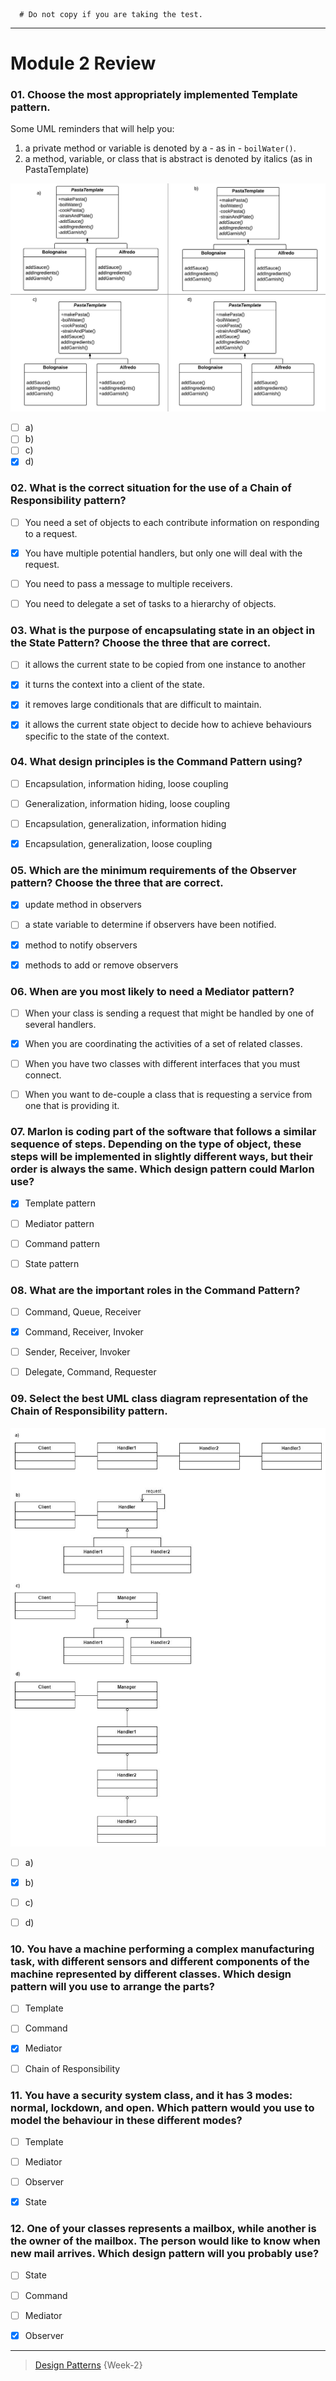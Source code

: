 ```
  # Do not copy if you are taking the test.
```
--- 

# Module 2 Review 


### 01. Choose the most appropriately implemented Template pattern.

  Some UML reminders that will help you:

  1. a private method or variable is denoted by a - as in - `boilWater()`. 
  2. a method, variable, or class that is abstract is denoted by italics (as in PastaTemplate)  
  
  ![image_q1](../Week-2/Media/image_q1.jpg) 
  
- [ ] a)   
- [ ] b)  
- [ ] c)  
- [x] d)

### 02. What is the correct situation for the use of a Chain of Responsibility pattern?
  
- [ ] You need a set of objects to each contribute information on responding to a request.   
- [x] You have multiple potential handlers, but only one will deal with the request.  
- [ ] You need to pass a message to multiple receivers.  
- [ ] You need to delegate a set of tasks to a hierarchy of objects.


### 03. What is the purpose of encapsulating state in an object in the State Pattern? Choose the three that are correct.
  
- [ ] it allows the current state to be copied from one instance to another   
- [x] it turns the context into a client of the state.  
- [x] it removes large conditionals that are difficult to maintain.  
- [x] it allows the current state object to decide how to achieve behaviours specific to the state of the context.  


### 04. What design principles is the Command Pattern using?
  
- [ ] Encapsulation, information hiding, loose coupling  
- [ ] Generalization, information hiding, loose coupling  
- [ ] Encapsulation, generalization, information hiding  
- [x] Encapsulation, generalization, loose coupling  


### 05. Which are the minimum requirements of the Observer pattern? Choose the three that are correct.
  
- [x] update method in observers  
- [ ] a state variable to determine if observers have been notified.  
- [x] method to notify observers   
- [x] methods to add or remove observers 


### 06. When are you most likely to need a Mediator pattern?
  
- [ ] When your class is sending a request that might be handled by one of several handlers.   
- [x] When you are coordinating the activities of a set of related classes.  
- [ ] When you have two classes with different interfaces that you must connect.   
- [ ] When you want to de-couple a class that is requesting a service from one that is providing it.


### 07. Marlon is coding part of the software that follows a similar sequence of steps. Depending on the type of object, these steps will be implemented in slightly different ways, but their order is always the same. Which design pattern could Marlon use?
  
- [x] Template pattern  
- [ ] Mediator pattern  
- [ ] Command pattern  
- [ ] State pattern  


### 08. What are the important roles in the Command Pattern?
  
- [ ] Command, Queue, Receiver  
- [x] Command, Receiver, Invoker  
- [ ] Sender, Receiver, Invoker  
- [ ] Delegate, Command, Requester   


### 09. Select the best UML class diagram representation of the Chain of Responsibility pattern.
  
  ![image_q9](../Week-2/Media/image_q9.jpg) 
  
- [ ] a)  
- [x] b)  
- [ ] c)  
- [ ] d)  


### 10. You have a machine performing a complex manufacturing task, with different sensors and different components of the machine represented by different classes. Which design pattern will you use to arrange the parts?
  
- [ ] Template  
- [ ] Command  
- [x] Mediator  
- [ ] Chain of Responsibility  


### 11. You have a security system class, and it has 3 modes: normal, lockdown, and open. Which pattern would you use to model the behaviour in these different modes?
  
- [ ] Template   
- [ ] Mediator   
- [ ] Observer   
- [x] State 


### 12. One of your classes represents a mailbox, while another is the owner of the mailbox. The person would like to know when new mail arrives. Which design pattern will you probably use?
  
- [ ] State   
- [ ] Command  
- [ ] Mediator   
- [x] Observer  


--- 
> [Design Patterns](https://www.coursera.org/learn/design-patterns/) {Week-2}
